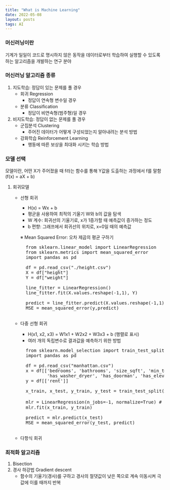 ```yaml
---
title: "What is Machine Learning"
date: 2022-05-08
layout: posts
tags: AI
---
```


### 머신러닝이란
기계가 일일이 코드로 명시하지 않은 동작을 데이터로부터 학습하여 실행할 수 있도록 하는 알고리즘을 개발하는 연구 분야


### 머신러닝 알고리즘 종류
1. 지도학습: 정답이 있는 문제를 풀 경우
    - 회귀 Regression
        - 정답이 연속형 변수일 경우
    - 분류 Classification
        - 정답이 비연속형(범주형)일 경우
2. 비지도학습: 정답이 없는 문제를 풀 경우
    - 군집분석 Clustering
        - 주어진 데이터가 어떻게 구성되었는지 알아내려는 분석 방법
    - 강화학습 Reinforcement Learning
        - 행동에 따른 보상을 최대화 시키는 학습 방법


### 모델 선택
모델이란, 어떤 X가 주어졌을 때 f라는 함수를 통해 Y값을 도출하는 과정에서 f를 말함 (f(x) = aX + b)

1. 회귀모델
    - 선형 회귀
        - H(x) = Wx + b
        - 평균을 사용하여 최적의 기울기 W와 b의 값을 탐색
        - W 계수: 회귀선의 기울기로, x가 1증가할 때 예측값이 증가하는 정도
        - b 편향: 그래프에서 회귀선의 위치로, x=0일 때의 예측값
    
        ※ Mean Squared Error: 오차 제곱의 평균 구하기
        <pre>
        from sklearn.linear_model import LinearRegression
        from sklearn.metrics import mean_squared_error
        import pandas as pd
    
        df = pd.read_csv("./height.csv")
        X = df["height"]
        Y = df["weight"]
    
        line_fitter = LinearRegression()
        line_fitter.fit(X.values.reshape(-1,1), Y)
        
        predict = line_fitter.predict(X.values.reshape(-1,1))
        MSE = mean_squared_error(y,predict)
        </pre>
    - 다중 선형 회귀
        - H(x1, x2, x3) = W1x1 + W2x2 + W3x3 + b (행렬로 표시)
        - 여러 개의 독립변수로 결과값을 예측하기 위한 방법

        <pre>
        from sklearn.model_selection import train_test_split
        import pandas as pd
        
        df = pd.read_csv("manhattan.csv")
        x = df[['bedrooms', 'bathrooms', 'size_sqft', 'min_to_subway', 'floor', 'building_age_yrs', 'no_fee', 'has_roofdeck', 
                'has_washer_dryer', 'has_doorman', 'has_elevator', 'has_dishwasher', 'has_patio', 'has_gym']]
        y = df[['rent']]

        x_train, x_test, y_train, y_test = train_test_split(x, y, test_size=0.2)
        
        mlr = LinearRegression(n_jobs=-1, normalize=True) # n_jobs=-1, 컴퓨터 성능을 최대한 활용하여 학습한다
        mlr.fit(x_train, y_train)
        
        predict = mlr.predict(x_test)
        MSE = mean_squared_error(y_test, predict)
        </pre>
    - 다항식 회귀

### 최적화 알고리즘
1. Bisection 
2. 경사 하강법 Gradient descent
    - 함수의 기울기(경사)를 구하고 경사의 절댓값이 낮은 쪽으로 계속 이동시켜 극값에 이를 때까지 반복
